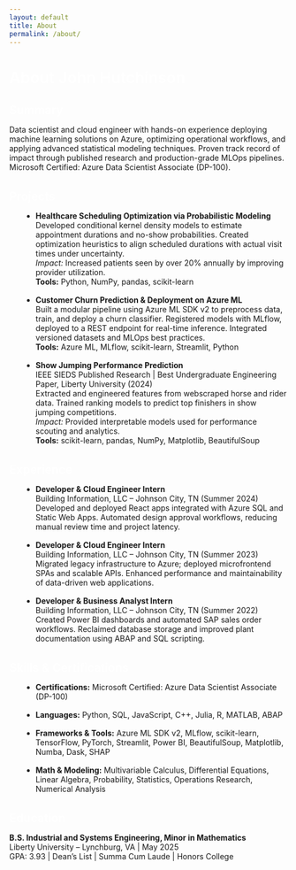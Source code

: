 ```yaml
---
layout: default
title: About
permalink: /about/
---
```


<html lang="en">
<head>
  <meta charset="UTF-8" />
  <meta name="viewport" content="width=device-width, initial-scale=1" />
  <title>About John Hutchinson</title>
  <style>

    body {
      font-family: 'Segoe UI', Tahoma, Geneva, Verdana, sans-serif;
      line-height: 1.6;
      margin: 2rem 1.5rem;
      max-width: 900px;
      margin-left: auto;
      margin-right: auto;
    }
    h1, h2, h3 {
      color: #ffffff;
      font-weight: 600;
  
      margin-bottom: 0.5rem;
    }
    p, li {
      margin-bottom: 1rem;
    }
    a {
      color: #4ea1ff;
      text-decoration: none;
    }
    a:hover, a:focus {
      text-decoration: underline;
    }
    ul {
      margin-left: 1.5rem;
    }
    hr {
      border: 1px solid #333333;
      margin: 2rem 0;
    }
    .section {
      margin-bottom: 2rem;
    }
  
     
  </style>
</head>
<body>

  <h1>About John Hutchinson</h1>

  <section class="section" id="summary">
    <h2>Summary</h2>
    <p>Data scientist and cloud engineer with hands-on experience deploying machine learning solutions on Azure, optimizing operational workflows, and applying advanced statistical modeling techniques. Proven track record of impact through published research and production-grade MLOps pipelines. Microsoft Certified: Azure Data Scientist Associate (DP-100).</p>
  </section>

  <section class="section" id="projects">
    <h2>Projects</h2>
    <ul>
      <li><strong>Healthcare Scheduling Optimization via Probabilistic Modeling</strong><br />
        Developed conditional kernel density models to estimate appointment durations and no-show probabilities. Created optimization heuristics to align scheduled durations with actual visit times under uncertainty.<br />
        <em>Impact:</em> Increased patients seen by over 20% annually by improving provider utilization.<br />
        <strong>Tools:</strong> Python, NumPy, pandas, scikit-learn
      </li>
      <li><strong>Customer Churn Prediction & Deployment on Azure ML</strong><br />
        Built a modular pipeline using Azure ML SDK v2 to preprocess data, train, and deploy a churn classifier. Registered models with MLflow, deployed to a REST endpoint for real-time inference. Integrated versioned datasets and MLOps best practices.<br />
        <strong>Tools:</strong> Azure ML, MLflow, scikit-learn, Streamlit, Python
      </li>
      <li><strong>Show Jumping Performance Prediction</strong><br />
        IEEE SIEDS Published Research | Best Undergraduate Engineering Paper, Liberty University (2024)<br />
        Extracted and engineered features from webscraped horse and rider data. Trained ranking models to predict top finishers in show jumping competitions.<br />
        <em>Impact:</em> Provided interpretable models used for performance scouting and analytics.<br />
        <strong>Tools:</strong> scikit-learn, pandas, NumPy, Matplotlib, BeautifulSoup
      </li>
    </ul>
  </section>

  <section class="section" id="experience">
    <h2>Experience</h2>
    <ul>
      <li><strong>Developer & Cloud Engineer Intern</strong><br />
        Building Information, LLC – Johnson City, TN (Summer 2024)<br />
        Developed and deployed React apps integrated with Azure SQL and Static Web Apps. Automated design approval workflows, reducing manual review time and project latency.
      </li>
      <li><strong>Developer & Cloud Engineer Intern</strong><br />
        Building Information, LLC – Johnson City, TN (Summer 2023)<br />
        Migrated legacy infrastructure to Azure; deployed microfrontend SPAs and scalable APIs. Enhanced performance and maintainability of data-driven web applications.
      </li>
      <li><strong>Developer & Business Analyst Intern</strong><br />
        Building Information, LLC – Johnson City, TN (Summer 2022)<br />
        Created Power BI dashboards and automated SAP sales order workflows. Reclaimed database storage and improved plant documentation using ABAP and SQL scripting.
      </li>
    </ul>
  </section>

  <section class="section" id="skills">
    <h2>Skills & Certifications</h2>
    <ul>
      <li><strong>Certifications:</strong> Microsoft Certified: Azure Data Scientist Associate (DP-100)</li>
      <li><strong>Languages:</strong> Python, SQL, JavaScript, C++, Julia, R, MATLAB, ABAP</li>
      <li><strong>Frameworks & Tools:</strong> Azure ML SDK v2, MLflow, scikit-learn, TensorFlow, PyTorch, Streamlit, Power BI, BeautifulSoup, Matplotlib, Numba, Dask, SHAP</li>
      <li><strong>Math & Modeling:</strong> Multivariable Calculus, Differential Equations, Linear Algebra, Probability, Statistics, Operations Research, Numerical Analysis</li>
    </ul>
  </section>

  <section class="section" id="education">
    <h2>Education</h2>
    <p><strong>B.S. Industrial and Systems Engineering, Minor in Mathematics</strong><br />
      Liberty University – Lynchburg, VA | May 2025<br />
      GPA: 3.93 | Dean’s List | Summa Cum Laude | Honors College
    </p>
  </section>

</body>
</html>
